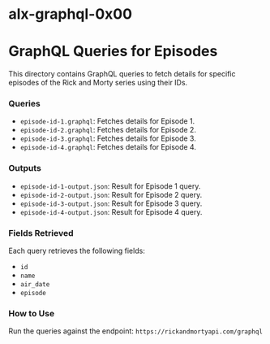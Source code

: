 # alx-graphql-0x00
# GraphQL Queries for Episodes

This directory contains GraphQL queries to fetch details for specific episodes of the Rick and Morty series using their IDs.

### Queries
- `episode-id-1.graphql`: Fetches details for Episode 1.
- `episode-id-2.graphql`: Fetches details for Episode 2.
- `episode-id-3.graphql`: Fetches details for Episode 3.
- `episode-id-4.graphql`: Fetches details for Episode 4.

### Outputs
- `episode-id-1-output.json`: Result for Episode 1 query.
- `episode-id-2-output.json`: Result for Episode 2 query.
- `episode-id-3-output.json`: Result for Episode 3 query.
- `episode-id-4-output.json`: Result for Episode 4 query.

### Fields Retrieved
Each query retrieves the following fields:
- `id`
- `name`
- `air_date`
- `episode`

### How to Use
Run the queries against the endpoint:
`https://rickandmortyapi.com/graphql`
